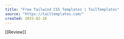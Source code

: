 ```yaml
---
title: "Free Tailwind CSS Templates | TailTemplates"
source: "https://tailtemplates.com/"
created: 2025-02-16
---
```

[[Review]]